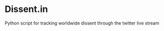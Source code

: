 Dissent.in
==========

Python script for tracking worldwide dissent through the twitter live stream
